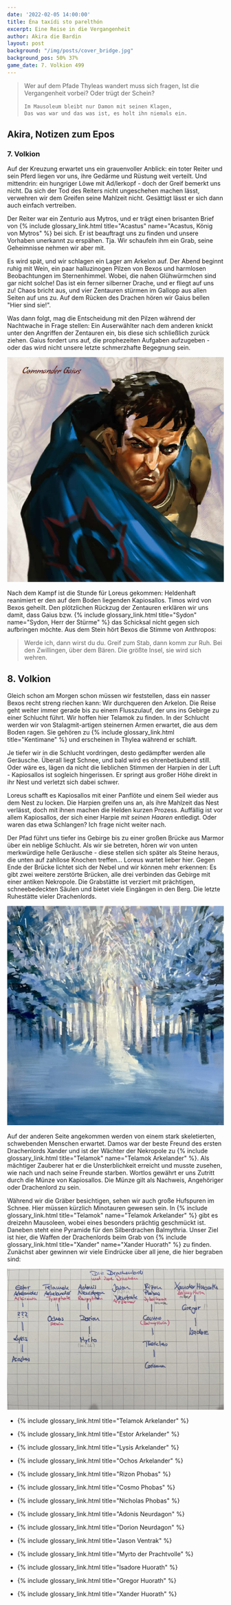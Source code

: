 ```yaml
---
date: '2022-02-05 14:00:00'
title: Éna taxídi sto parelthón
excerpt: Eine Reise in die Vergangenheit
author: Akira die Bardin
layout: post
background: "/img/posts/cover_bridge.jpg"
background_pos: 50% 37%
game_date: 7. Volkion 499
---
```


<div class="rhyme">
  <blockquote>
    Wer auf dem Pfade Thyleas wandert muss sich fragen,
    Ist die Vergangenheit vorbei? Oder trügt der Schein?

    Im Mausoleum bleibt nur Damon mit seinen Klagen,
    Das was war und das was ist, es holt ihn niemals ein.
  </blockquote>
</div>

## Akira, Notizen zum Epos

### 7. Volkion
Auf der Kreuzung erwartet uns ein grauenvoller Anblick: ein toter Reiter und sein Pferd liegen vor uns, ihre Gedärme und Rüstung weit verteilt. Und mittendrin: ein hungriger Löwe mit Ad/lerkopf - doch der Greif bemerkt uns nicht. Da sich der Tod des Reiters nicht ungeschehen machen lässt, verwehren wir dem Greifen seine Mahlzeit nicht. Gesättigt lässt er sich dann auch einfach vertreiben.

Der Reiter war ein Zenturio aus Mytros, und er trägt einen brisanten Brief von {% include glossary_link.html title="Acastus" name="Acastus, König von Mytros" %} bei sich. Er ist beauftragt uns zu finden und unsere Vorhaben unerkannt zu erspähen. Tja. Wir schaufeln ihm ein Grab, seine Geheimnisse nehmen wir aber mit.

Es wird spät, und wir schlagen ein Lager am Arkelon auf. Der Abend beginnt ruhig mit Wein, ein paar halluzinogen Pilzen von Bexos und harmlosen Beobachtungen im Sternenhimmel. Wobei, die nahen Glühwürmchen sind gar nicht solche! Das ist ein ferner silberner Drache, und er fliegt auf uns zu! Chaos bricht aus, und vier Zentauren stürmen im Gallopp aus allen Seiten auf uns zu. Auf dem Rücken des Drachen hören wir Gaius bellen "Hier sind sie!".

Was dann folgt, mag die Entscheidung mit den Pilzen während der Nachtwache in Frage stellen: Ein Auserwählter nach dem anderen knickt unter den Angriffen der Zentauren ein, bis diese sich schließlich zurück ziehen. Gaius fordert uns auf, die prophezeiten Aufgaben aufzugeben - oder das wird nicht unsere letzte schmerzhafte Begegnung sein.

![Gaius](/img/posts/gaius.png)

Nach dem Kampf ist die Stunde für Loreus gekommen: Heldenhaft reanimiert er den auf dem Boden liegenden Kapiosallos. Timos wird von Bexos geheilt. Den plötzlichen Rückzug der Zentauren erklären wir uns damit, dass Gaius bzw. {% include glossary_link.html title="Sydon" name="Sydon, Herr der Stürme" %} das Schicksal nicht gegen sich aufbringen möchte. Aus dem Stein hört Bexos die Stimme von Anthropos:

<div class="rhyme">
  <blockquote>
    Werde ich, dann wirst du du.
    Greif zum Stab, dann komm zur Ruh.
    Bei den Zwillingen, über dem Bären.
    Die größte Insel, sie wird sich wehren.
  </blockquote>
</div>

## 8. Volkion
Gleich schon am Morgen schon müssen wir feststellen, dass ein nasser Bexos recht streng riechen kann: Wir durchqueren den Arkelon. Die Reise geht weiter immer gerade bis zu einem Flusszulauf, der uns ins Gebirge zu einer Schlucht führt. Wir hoffen hier Telamok zu finden. In der Schlucht werden wir von Stalagmit-artigen steinernen Armen erwartet, die aus dem Boden ragen. Sie gehören zu {% include glossary_link.html title="Kentimane" %} und erscheinen in Thylea während er schläft.

Je tiefer wir in die Schlucht vordringen, desto gedämpfter werden alle Geräusche. Überall liegt Schnee, und bald wird es ohrenbetäubend still. Oder wäre es, lägen da nicht die lieblichen Stimmen der Harpien in der Luft - Kapiosallos ist sogleich hingerissen. Er springt aus großer Höhe direkt in ihr Nest und verletzt sich dabei schwer.

Loreus schafft es Kapiosallos mit einer Panflöte und einem Seil wieder aus dem Nest zu locken. Die Harpien greifen uns an, als ihre Mahlzeit das Nest verlässt, doch mit ihnen machen die Helden kurzen Prozess. Auffällig ist vor allem Kapiosallos, der sich einer Harpie _mit seinen Haaren_ entledigt. Oder waren das etwa Schlangen? Ich frage nicht weiter nach.

Der Pfad führt uns tiefer ins Gebirge bis zu einer großen Brücke aus Marmor über ein neblige Schlucht. Als wir sie betreten, hören wir von unten merkwürdige helle Geräusche - diese stellen sich später als Steine heraus, die unten auf zahllose Knochen treffen... Loreus wartet lieber hier. Gegen Ende der Brücke lichtet sich der Nebel und wir können mehr erkennen: Es gibt zwei weitere zerstörte Brücken, alle drei verbinden das Gebirge mit einer antiken Nekropole. Die Grabstätte ist verziert mit prächtigen, schneebedeckten Säulen und bietet viele Eingängen in den Berg. Die letzte Ruhestätte vieler Drachenlords.

![Pfad im Schnee](/img/posts/winter-path.jpg)

Auf der anderen Seite angekommen werden von einem stark skeletierten, schwebenden Menschen erwartet. Damos war der beste Freund des ersten Drachenlords Xander und ist der Wächter der Nekropole zu {% include glossary_link.html title="Telamok" name="Telamok Arkelander" %}. Als mächtiger Zauberer hat er die Unsterblichkeit erreicht und musste zusehen, wie nach und nach seine Freunde starben. Wortlos gewährt er uns Zutritt durch die Münze von Kapiosallos. Die Münze gilt als Nachweis, Angehöriger oder Drachenlord zu sein.

Während wir die Gräber besichtigen, sehen wir auch große Hufspuren im Schnee. Hier müssen kürzlich Minotauren gewesen sein. In {% include glossary_link.html title="Telamok" name="Telamok Arkelander" %} gibt es dreizehn Mausoleen, wobei eines besonders prächtig geschmückt ist. Daneben steht eine Pyramide für den Silberdrachen Balmythria. Unser Ziel ist hier, die Waffen der Drachenlords beim Grab von {% include glossary_link.html title="Xander" name="Xander Huorath" %} zu finden. Zunächst aber gewinnen wir viele Eindrücke über all jene, die hier begraben sind:

![Drachenlords](/img/posts/dragonlords.jpg)

- {% include glossary_link.html title="Telamok Arkelander" %}
- {% include glossary_link.html title="Estor Arkelander" %}
- {% include glossary_link.html title="Lysis Arkelander" %}
- {% include glossary_link.html title="Ochos Arkelander" %}

- {% include glossary_link.html title="Rizon Phobas" %}
- {% include glossary_link.html title="Cosmo Phobas" %}
- {% include glossary_link.html title="Nicholas Phobas" %}

- {% include glossary_link.html title="Adonis Neurdagon" %}
- {% include glossary_link.html title="Dorion Neurdagon" %}
- {% include glossary_link.html title="Jason Ventrak" %}
- {% include glossary_link.html title="Myrto der Prachtvolle" %}

- {% include glossary_link.html title="Isadore Huorath" %}
- {% include glossary_link.html title="Gregor Huorath" %}
- {% include glossary_link.html title="Xander Huorath" %}
